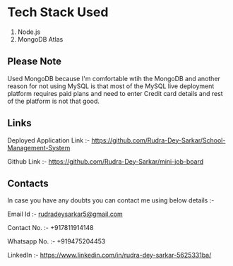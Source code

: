# Tech Stack Used 
1. Node.js
2. MongoDB Atlas

## Please Note 
Used MongoDB because I'm comfortable wtih the MongoDB and another reason for
not using MySQL is that most of the MySQL live deployment platform requires paid plans and need to enter Credit card details and rest of the platform is not that good. 


## Links
Deployed Application Link :- https://github.com/Rudra-Dey-Sarkar/School-Management-System

Github Link :- https://github.com/Rudra-Dey-Sarkar/mini-job-board


## Contacts
In case you have any doubts you can contact me using below details :-

Email Id :- rudradeysarkar5@gmail.com

Contact No. :- +917811914148

Whatsapp No. :- +919475204453

LinkedIn :- https://www.linkedin.com/in/rudra-dey-sarkar-5625331ba/